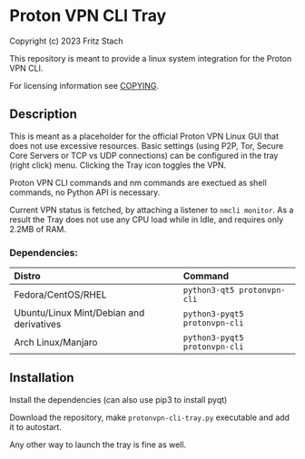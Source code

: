 # Proton VPN CLI Tray

Copyright (c) 2023 Fritz Stach

This repository is meant to provide a linux system integration for the Proton VPN CLI.

For licensing information see [COPYING](COPYING.md).

## Description
This is meant as a placeholder for the official Proton VPN Linux GUI that does not use excessive resources.
Basic settings (using P2P, Tor, Secure Core Servers or TCP vs UDP connections) can be configured in the tray (right click) menu.
Clicking the Tray icon toggles the VPN.

Proton VPN CLI commands and nm commands are exectued as shell commands, no Python API is necessary.

Current VPN status is fetched, by attaching a listener to `nmcli monitor`.
As a result the Tray does not use any CPU load while in Idle, and requires only 2.2MB of RAM.



### Dependencies:
| **Distro**                              | **Command**                                                                                                     |
|:----------------------------------------|:----------------------------------------------------------------------------------------------------------------|
|Fedora/CentOS/RHEL                       | `python3-qt5 protonvpn-cli` |
|Ubuntu/Linux Mint/Debian and derivatives | `python3-pyqt5 protonvpn-cli` |
|Arch Linux/Manjaro                       | `python3-pyqt5 protonvpn-cli` |

## Installation

Install the dependencies (can also use pip3 to install pyqt)

Download the repository, make `protonvpn-cli-tray.py` executable and add it to autostart.

Any other way to launch the tray is fine as well.